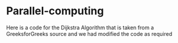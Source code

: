 # Parallel-computing
Here is a code for the Dijkstra Algorithm that is taken from a GreeksforGreeks source and we had modified the code as required 
